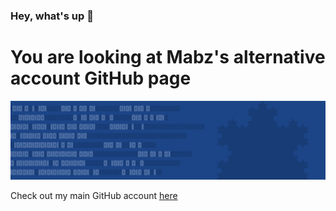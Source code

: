 ### Hey, what's up 👋

# You are looking at Mabz's alternative account GitHub page
![Background](Background.png)

Check out my main GitHub account [here](https://github.com/MabzGamesStudio)
